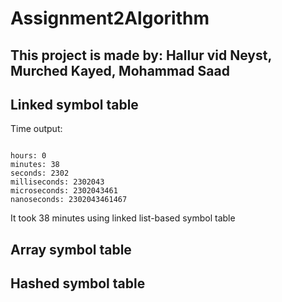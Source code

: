 # Assignment2Algorithm
<h2>This project is made by: Hallur vid Neyst, Murched Kayed, Mohammad Saad</h2>

<h2>Linked symbol table</h2>
<p>Time output:
<pre><code>
hours: 0 
minutes: 38
seconds: 2302
milliseconds: 2302043
microseconds: 2302043461
nanoseconds: 2302043461467
</pre></code>
<p>It took 38 minutes using linked list-based symbol table</p>
<h2>Array symbol table</h2>
<h2>Hashed symbol table </h2>
